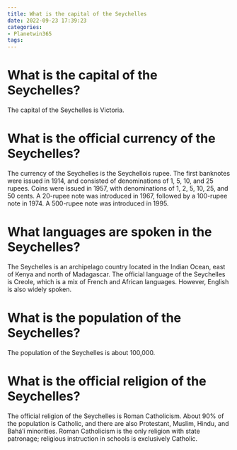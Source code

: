```yaml
---
title: What is the capital of the Seychelles 
date: 2022-09-23 17:39:23
categories:
- Planetwin365
tags:
---
```



#  What is the capital of the Seychelles? 

The capital of the Seychelles is Victoria.

#  What is the official currency of the Seychelles? 

The currency of the Seychelles is the Seychellois rupee. The first banknotes were issued in 1914, and consisted of denominations of 1, 5, 10, and 25 rupees. Coins were issued in 1957, with denominations of 1, 2, 5, 10, 25, and 50 cents. A 20-rupee note was introduced in 1967, followed by a 100-rupee note in 1974. A 500-rupee note was introduced in 1995.

#  What languages are spoken in the Seychelles? 

The Seychelles is an archipelago country located in the Indian Ocean, east of Kenya and north of Madagascar. The official language of the Seychelles is Creole, which is a mix of French and African languages. However, English is also widely spoken.

#  What is the population of the Seychelles? 

The population of the Seychelles is about 100,000.

#  What is the official religion of the Seychelles?

The official religion of the Seychelles is Roman Catholicism. About 90% of the population is Catholic, and there are also Protestant, Muslim, Hindu, and Bahá’í minorities. Roman Catholicism is the only religion with state patronage; religious instruction in schools is exclusively Catholic.